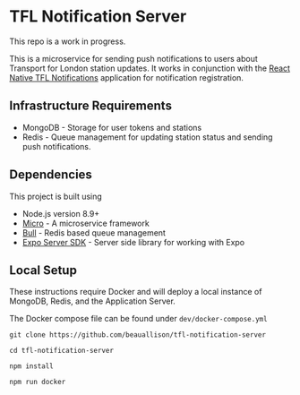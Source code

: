 # TFL Notification Server

This repo is a work in progress.

This is a microservice for sending push notifications to users about Transport for London station updates. It works in conjunction with the [React Native TFL Notifications][react-native-repo] application for notification registration.

## Infrastructure Requirements

- MongoDB - Storage for user tokens and stations
- Redis - Queue management for updating station status and sending push notifications.

## Dependencies

This project is built using

- Node.js version 8.9+
- [Micro][micro] - A microservice framework
- [Bull][bull] - Redis based queue management
- [Expo Server SDK][expo] - Server side library for working with Expo

## Local Setup

These instructions require Docker and will deploy a local instance of MongoDB, Redis, and the Application Server.

The Docker compose file can be found under `dev/docker-compose.yml`

```shell
git clone https://github.com/beauallison/tfl-notification-server

cd tfl-notification-server

npm install

npm run docker
```

<!-- Links -->

[react-native-repo]:https://github.com/beauallison/react-native-tfl-notifications

<!-- Packages -->
[micro]: https://www.npmjs.com/package/micro
[bull]: https://www.npmjs.com/package/bull
[expo]: npmjs.com/package/expo-server-sdk
